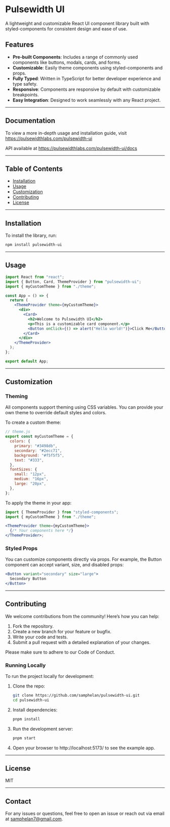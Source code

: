 # **Pulsewidth UI**

A lightweight and customizable React UI component library built with styled-components for consistent design and ease of use.

## **Features**

- **Pre-built Components**: Includes a range of commonly used components like buttons, modals, cards, and forms.
- **Customizable**: Easily theme components using styled-components and props.
- **Fully Typed**: Written in TypeScript for better developer experience and type safety.
- **Responsive**: Components are responsive by default with customizable breakpoints.
- **Easy Integration**: Designed to work seamlessly with any React project.

---

## **Documentation**

To view a more in-depth usage and installation guide, visit https://pulsewidthlabs.com/pulsewidth-ui

API available at https://pulsewidthlabs.com/pulsewidth-ui/docs

---

## **Table of Contents**

- [Installation](#installation)
- [Usage](#usage)
- [Customization](#customization)
- [Contributing](#contributing)
- [License](#license)

---

## **Installation**

To install the library, run:

```bash
npm install pulsewidth-ui
```

---

## **Usage**

```jsx
import React from "react";
import { Button, Card, ThemeProvider } from "pulsewidth-ui";
import { myCustomTheme } from "./theme";

const App = () => {
  return (
    <ThemeProvider theme={myCustomTheme}>
      <div>
        <Card>
          <h2>Welcome to Pulsewidth UI</h2>
          <p>This is a customizable card component.</p>
          <Button onClick={() => alert("Hello world!")}>Click Me</Button>
        </Card>
      </div>
    </ThemeProvider>
  );
};

export default App;
```

---

## **Customization**

### Theming

All components support theming using CSS variables. You can provide your own theme to override default styles and colors.

To create a custom theme:

```js
// theme.js
export const myCustomTheme = {
  colors: {
    primary: "#3498db",
    secondary: "#2ecc71",
    background: "#f5f5f5",
    text: "#333",
  },
  fontSizes: {
    small: "12px",
    medium: "16px",
    large: "20px",
  },
};
```

To apply the theme in your app:

```jsx
import { ThemeProvider } from "styled-components";
import { myCustomTheme } from "./theme";

<ThemeProvider theme={myCustomTheme}>
  {/* Your components here */}
</ThemeProvider>;
```

### Styled Props

You can customize components directly via props. For example, the Button component can accept variant, size, and disabled props:

```jsx
<Button variant="secondary" size="large">
  Secondary Button
</Button>
```

---

## **Contributing**

We welcome contributions from the community! Here’s how you can help:

1. Fork the repository.
2. Create a new branch for your feature or bugfix.
3. Write your code and tests.
4. Submit a pull request with a detailed explanation of your changes.

Please make sure to adhere to our Code of Conduct.

### Running Locally

To run the project locally for development:

1.  Clone the repo:
    ```bash
    git clone https://github.com/samphelan/pulsewidth-ui.git
    cd pulsewidth-ui
    ```
2.  Install dependencies:
    ```bash
    pnpm install
    ```
3.  Run the development server:
    ```bash
    pnpm start
    ```
4.  Open your browser to http://localhost:5173/ to see the example app.

---

## **License**

MIT

---

## **Contact**

For any issues or questions, feel free to open an issue or reach out via email at samphelan7@gmail.com.
